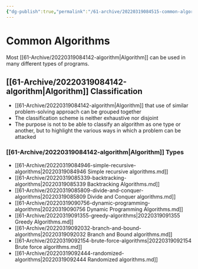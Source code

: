 ```yaml
---
{"dg-publish":true,"permalink":"/61-archive/20220319084515-common-algorithms/","dgHomeLink":true,"dgPassFrontmatter":false}
---
```



# Common Algorithms

Most [[61-Archive/20220319084142-algorithm|Algorithm]] can be used in many different types of programs.

## [[61-Archive/20220319084142-algorithm|Algorithm]] Classification

- [[61-Archive/20220319084142-algorithm|Algorithm]] that use of similar problem-solving approach can be grouped together
- The classification scheme is neither exhaustive nor disjoint
- The purpose is not to be able to classify an algorithm as one type or another, but to highlight the various ways in which a problem can be attacked

### [[61-Archive/20220319084142-algorithm|Algorithm]] Types

- [[61-Archive/20220319084946-simple-recursive-algorithms|20220319084946 Simple recursive algorithms.md]]
- [[61-Archive/20220319085339-backtracking-algorithms|20220319085339 Backtracking Algorithms.md]]
- [[61-Archive/20220319085809-divide-and-conquer-algorithms|20220319085809 Divide and Conquer algorithms.md]]
- [[61-Archive/20220319090756-dynamic-programming-algorithms|20220319090756 Dynamic Programming Algorithms.md]]
- [[61-Archive/20220319091355-greedy-algorithms|20220319091355 Greedy Algorithms.md]]
- [[61-Archive/20220319092032-branch-and-bound-algorithms|20220319092032 Branch and Bound algorithms.md]]
- [[61-Archive/20220319092154-brute-force-algorithms|20220319092154 Brute force algorithms.md]]
- [[61-Archive/20220319092444-randomized-algorithms|20220319092444 Randomized algorithms.md]]
